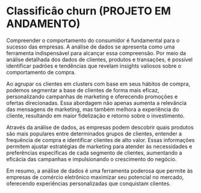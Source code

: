 # Classificâo churn (PROJETO EM ANDAMENTO)

Compreender o comportamento do consumidor é fundamental para o sucesso das empresas. A análise de dados se apresenta como uma ferramenta indispensável para alcançar essa compreensão. Por meio da análise detalhada dos dados de clientes, produtos e transações, é possível identificar padrões e tendências que revelam insights valiosos sobre o comportamento de compra.

Ao agrupar os clientes em clusters com base em seus hábitos de compra, podemos segmentar a base de clientes de forma mais eficaz, personalizando campanhas de marketing e oferecendo promoções e ofertas direcionadas. Essa abordagem não apenas aumenta a relevância das mensagens de marketing, mas também melhora a experiência do cliente, resultando em maior fidelização e retorno sobre o investimento.

Através da análise de dados, as empresas podem descobrir quais produtos são mais populares entre determinados grupos de clientes, entender a frequência de compra e identificar clientes de alto valor. Essas informações permitem ajustar estratégias de marketing para atender às necessidades e preferências específicas de cada segmento de clientes, aumentando a eficácia das campanhas e impulsionando o crescimento do negócio.

Em resumo, a análise de dados é uma ferramenta poderosa que permite às empresas de comércio eletrônico maximizar seu potencial no mercado, oferecendo experiências personalizadas que conquistam clientes.
